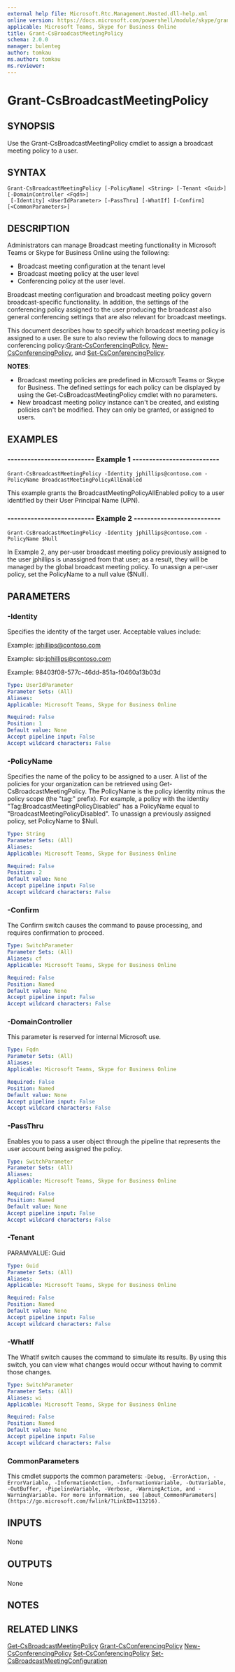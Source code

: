 ```yaml
---
external help file: Microsoft.Rtc.Management.Hosted.dll-help.xml 
online version: https://docs.microsoft.com/powershell/module/skype/grant-csbroadcastmeetingpolicy
applicable: Microsoft Teams, Skype for Business Online
title: Grant-CsBroadcastMeetingPolicy
schema: 2.0.0
manager: bulenteg
author: tomkau
ms.author: tomkau
ms.reviewer:
---
```


# Grant-CsBroadcastMeetingPolicy

## SYNOPSIS
Use the Grant-CsBroadcastMeetingPolicy cmdlet to assign a broadcast meeting policy to a user.

## SYNTAX
```
Grant-CsBroadcastMeetingPolicy [-PolicyName] <String> [-Tenant <Guid>] [-DomainController <Fqdn>]
 [-Identity] <UserIdParameter> [-PassThru] [-WhatIf] [-Confirm] [<CommonParameters>]
```

## DESCRIPTION
Administrators can manage Broadcast meeting functionality in Microsoft Teams or Skype for Business Online using the following:

- Broadcast meeting configuration at the tenant level
- Broadcast meeting policy at the user level
- Conferencing  policy at the user level.

Broadcast meeting configuration and broadcast meeting policy govern broadcast-specific functionality. In addition, the settings of the conferencing policy assigned to the user producing the broadcast also general conferencing settings that are also relevant for broadcast meetings.  

This document describes how to specify which broadcast meeting policy is assigned to a user. Be sure to also review the following docs to manage conferencing policy:[Grant-CsConferencingPolicy](Grant-CsConferencingPolicy.md), [New-CsConferencingPolicy](New-CsConferencingPolicy.md), and [Set-CsConferencingPolicy](Set-CsConferencingPolicy.md).

**NOTES**:

- Broadcast meeting policies are predefined in Microsoft Teams or Skype for Business. The defined settings for each policy can be displayed by using the Get-CsBroadcastMeetingPolicy cmdlet with no parameters.
- New broadcast meeting policy instance can't be created, and existing policies can't be modified. They can only be granted, or assigned to users.

## EXAMPLES

### -------------------------- Example 1 -------------------------- 
```
Grant-CsBroadcastMeetingPolicy -Identity jphillips@contoso.com -PolicyName BroadcastMeetingPolicyAllEnabled
```

This example grants the BroadcastMeetingPolicyAllEnabled policy to a user identified by their User Principal Name (UPN).

### -------------------------- Example 2 -------------------------- 
```
Grant-CsBroadcastMeetingPolicy -Identity jphillips@contoso.com -PolicyName $Null
```

In Example 2, any per-user broadcast meeting policy previously assigned to the user jphillips is unassigned from that user; as a result, they will be managed by the global broadcast meeting policy.
To unassign a per-user policy, set the PolicyName to a null value ($Null).


## PARAMETERS

### -Identity
Specifies the identity of the target user.
Acceptable values include:

Example: jphillips@contoso.com

Example: sip:jphillips@contoso.com

Example: 98403f08-577c-46dd-851a-f0460a13b03d

```yaml
Type: UserIdParameter
Parameter Sets: (All)
Aliases: 
Applicable: Microsoft Teams, Skype for Business Online

Required: False
Position: 1
Default value: None
Accept pipeline input: False
Accept wildcard characters: False
```

### -PolicyName
Specifies the name of the policy to be assigned to a user.
A list of the policies for your organization can be retrieved using Get-CsBroadcastMeetingPolicy.
The PolicyName is the policy identity minus the policy scope (the "tag:" prefix).
For example, a policy with the identity "Tag:BroadcastMeetingPolicyDisabled" has a PolicyName equal to "BroadcastMeetingPolicyDisabled".
To unassign a previously assigned policy, set PolicyName to $Null.

```yaml
Type: String
Parameter Sets: (All)
Aliases: 
Applicable: Microsoft Teams, Skype for Business Online

Required: False
Position: 2
Default value: None
Accept pipeline input: False
Accept wildcard characters: False
```

### -Confirm
The Confirm switch causes the command to pause processing, and requires confirmation to proceed.

```yaml
Type: SwitchParameter
Parameter Sets: (All)
Aliases: cf
Applicable: Microsoft Teams, Skype for Business Online

Required: False
Position: Named
Default value: None
Accept pipeline input: False
Accept wildcard characters: False
```

### -DomainController
This parameter is reserved for internal Microsoft use.

```yaml
Type: Fqdn
Parameter Sets: (All)
Aliases: 
Applicable: Microsoft Teams, Skype for Business Online

Required: False
Position: Named
Default value: None
Accept pipeline input: False
Accept wildcard characters: False
```

### -PassThru
Enables you to pass a user object through the pipeline that represents the user account being assigned the policy.

```yaml
Type: SwitchParameter
Parameter Sets: (All)
Aliases: 
Applicable: Microsoft Teams, Skype for Business Online

Required: False
Position: Named
Default value: None
Accept pipeline input: False
Accept wildcard characters: False
```

### -Tenant
PARAMVALUE: Guid

```yaml
Type: Guid
Parameter Sets: (All)
Aliases: 
Applicable: Microsoft Teams, Skype for Business Online

Required: False
Position: Named
Default value: None
Accept pipeline input: False
Accept wildcard characters: False
```

### -WhatIf
The WhatIf switch causes the command to simulate its results.
By using this switch, you can view what changes would occur without having to commit those changes.

```yaml
Type: SwitchParameter
Parameter Sets: (All)
Aliases: wi
Applicable: Microsoft Teams, Skype for Business Online

Required: False
Position: Named
Default value: None
Accept pipeline input: False
Accept wildcard characters: False
```

### CommonParameters
This cmdlet supports the common parameters: `-Debug, -ErrorAction, -ErrorVariable, -InformationAction, -InformationVariable, -OutVariable, -OutBuffer, -PipelineVariable, -Verbose, -WarningAction, and -WarningVariable. For more information, see [about_CommonParameters](https://go.microsoft.com/fwlink/?LinkID=113216).`

## INPUTS

###  
None

## OUTPUTS

###  
None

## NOTES

## RELATED LINKS

[Get-CsBroadcastMeetingPolicy](Get-CsBroadcastMeetingPolicy.md)
[Grant-CsConferencingPolicy](Grant-CsConferencingPolicy.md)
[New-CsConferencingPolicy](New-CsConferencingPolicy.md)
[Set-CsConferencingPolicy](Set-CsConferencingPolicy.md)
[Set-CsBroadcastMeetingConfiguration](Set-CsBroadcastMeetingConfiguration.md)


